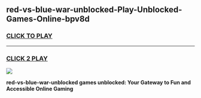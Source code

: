 
## red-vs-blue-war-unblocked-Play-Unblocked-Games-Online-bpv8d
<h3>
<a href="https://premium76.site?title=red-vs-blue-war-unblocked&ref=25A">CLICK TO PLAY</a></h3>
<hr>

<h3>
<a href="https://premium76.site?title=red-vs-blue-war-unblocked&ref=25A">CLICK 2 PLAY</a>
  
</h3>

<a href="https://premium76.site?title=red-vs-blue-war-unblocked&ref=25A"><img src="https://clearcache.store/games.png"></a>


**red-vs-blue-war-unblocked games unblocked: Your Gateway to Fun and Accessible Online Gaming**
